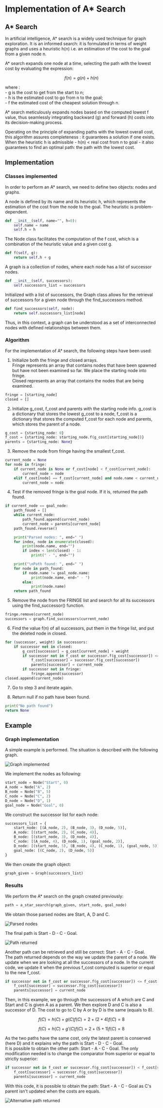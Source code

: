 # Implementation of A* Search
## A* Search 

In artificial intelligence, A* search is a widely used technique for graph exploration. It is an informed search: it is formulated in terms of weight graphs and uses a heuristic h(n) i.e. an estimation of the cost to the goal from a given node n.  

A* search expands one node at a time, selecting the path with the lowest cost by evaluating the expression:  

```math
f(n) = g(n) + h(n)
```

where :  
    - g is the cost to get from the start to n;  
    - h is the estimated cost to go from n to the goal;  
    - f the estimated cost of the cheapest solution through n.  

A* search meticulously expands nodes based on the computed lowest f value, thus seamlessly integrating backward (g) and forward (h) costs into its decision-making process.  

Operating on the principle of expanding paths with the lowest overall cost, this algorithm assures completeness : it guarantees a solution if one exists.
When the heuristic h is admissible - h(n) < real cost from n to goal - it also guarantees to find an optimal path: the path with the lowest cost.

## Implementation
### Classes implemented
In order to perform an A* search, we need to define two objects: nodes and graphs.  

A node is defined by its name and its heuristic h, which represents the estimation of the cost from the node to the goal. The heuristic is problem-dependent.  

``` python
def __init__(self, name="", h=0):
    self.name = name
    self.h = h
```

The Node class facilitates the computation of the f cost, which is a combination of the heuristic value and a given cost g. 
``` python
def f(self, g):
    return self.h + g
```

A graph is a collection of nodes, where each node has a list of successor nodes.
``` python
def __init__(self, successors):
    self.successors_list = successors
```
Initialized with a list of successors, the Graph class allows for the retrieval of successors for a given node through the find_successors method. 
``` python
def find_successors(self, node):
    return self.successors_list[node]
```
Thus, in this context, a graph can be understood as a set of interconnected nodes with defined relationships between them.

### Algorithm
For the implementation of A* search, the following steps have been used:

1. Initialize both the fringe and closed arrays.   
Fringe represents an array that contains nodes that have been spawned but have not been examined so far. We place the starting node into fringe.  
Closed represents an array that contains the nodes that are being examined. 

``` python
fringe = [starting_node]
closed = []
```
2. Initialize g_cost, f_cost and parents with the starting node info. 
g_cost is a dictionary that stores the lowest g_cost to a node, f_cost is a dictionary that stores the computed f_cost for each node and parents, which stores the parent of a node. 

``` python
g_cost = {starting_node: 0}
f_cost = {starting_node: starting_node.f(g_cost[starting_node])}
parents = {starting_node: None}
```

3. Remove the node from fringe having the smallest f_cost.

``` python
current_node = None
for node in fringe:
    if current_node is None or f_cost[node] < f_cost[current_node]:
        current_node = node
    elif f_cost[node] == f_cost[current_node] and node.name < current_node.name:
        current_node = node
```

4. Test if the removed fringe is the goal node. If it is, returned the path found.

``` python
if current_node == goal_node:
    path_found = []
    while current_node:
        path_found.append(current_node)
        current_node = parents[current_node]
    path_found.reverse()

    print("Parsed nodes: ", end=" ")
    for index, node in enumerate(closed):
        print(node.name, end="")
        if index < len(closed) - 1:
            print(" - ", end="")

    print("\nPath found: ", end=" ")
    for node in path_found:
        if node.name != goal_node.name:
            print(node.name, end=" - ")
        else:
            print(node.name)
    return path_found
```

5. Remove the node from the FRINGE list and search for all its successors using the find_successor() function.

``` python
fringe.remove(current_node)
successors = graph.find_successors(current_node)
```

6. Find the value f(n) of all successors, put them in the fringe list, and put the deleted node in closed.

``` python
for (successor, weight) in successors:
    if successor not in closed:
        g_cost[successor] = g_cost[current_node] + weight
        if successor not in f_cost or successor.f(g_cost[successor]) <= f_cost[successor]:
            f_cost[successor] = successor.f(g_cost[successor])
            parents[successor] = current_node
        if successor not in fringe:
            fringe.append(successor)
closed.append(current_node)
```

7. Go to step 3 and iterate again.

8. Return null if no path have been found.

``` python
print("No path found")
return None
```

## Example
### Graph implementation
A simple example is performed. The situation is described with the following graph.

![Graph implemented](images/graph.png)

We implement the nodes as following: 

``` python
start_node = Node("Start", 0)
A_node = Node("A", 2)
B_node = Node("B", 5)
C_node = Node("C", 2)
D_node = Node("D", 1)
goal_node = Node("Goal", 0)
```

We construct the successor list for each node: 

``` python
successors_list = {
    start_node: [(A_node, 2), (B_node, 3), (D_node, 5)],
    A_node: [(start_node, 2), (C_node, 4)],
    B_node: [(start_node, 3), (D_node, 4)],
    C_node: [(A_node, 4), (D_node, 1), (goal_node, 2)],
    D_node: [(start_node, 5), (B_node, 4), (C_node, 1), (goal_node, 5)],
    goal_node: [(C_node, 2), (D_node, 5)]
}
```

We then create the graph object:

``` python
graph_given = Graph(successors_list)
```

### Results

We perform the A* search on the graph created previously: 

``` python
path = a_star_search(graph_given, start_node, goal_node)
```

We obtain those parsed nodes are Start, A, D and C.  

![Parsed nodes](images/results_parsed_nodes.png)

The final path is Start - D - C - Goal.  

![Path returned](images/results_path_found.png)

Another path can be retrieved and still be correct: Start - A - C - Goal.  
The path returned depends on the way we update the parent of a node. We update when we are looking at all the successors of a node. In the current code, we update it when the previous f_cost computed is superior or equal to the new f_cost.

``` python
if successor not in f_cost or successor.f(g_cost[successor]) <= f_cost[successor]:
    f_cost[successor] = successor.f(g_cost[successor])
    parents[successor] = current_node
```

Then, in this example, we go through the successors of A which are C and Start and C is given A as a parent. We then explore D and C is also a successor of D. The cost to go to C by A or by D is the same (equals to 8).

``` math
f(C) = h(C) + g(C)
f(C) = 2 + (2 + 4) 
f(C) = 8
```

``` math
f(C) = h(C) + g'(C)
f(C) = 2 + (5 + 1) 
f(C) = 8
```

As the two paths have the same cost, only the latest parent is conserved (here D) and it explains why the path is Start - D - C - Goal.  
It is possible to obtain the other path: Start - A - C - Goal. The only modification needed is to change the comparator from superior or equal to strictly superior: 

``` python
if successor not in f_cost or successor.f(g_cost[successor]) < f_cost[successor]:
    f_cost[successor] = successor.f(g_cost[successor])
    parents[successor] = current_node
```

With this code, it is possible to obtain the path: Start - A - C - Goal as C's parent isn't updated when the costs are equals. 

![Alternative path returned](images/alternative_path.png)
